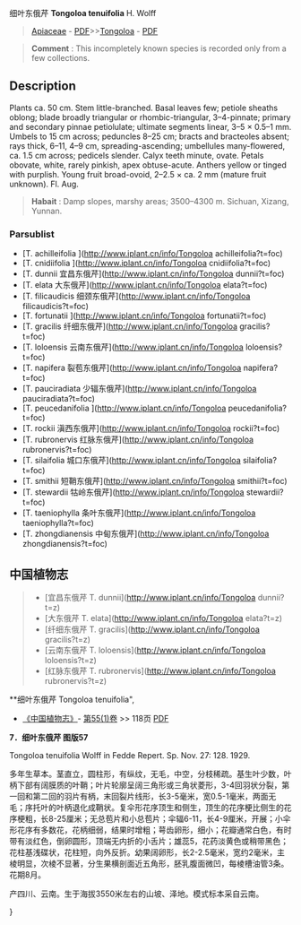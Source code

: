 细叶东俄芹 **Tongoloa tenuifolia** H. Wolff

> [Apiaceae](http://www.iplant.cn/info/Apiaceae?t=foc) - [PDF](http://www.iplant.cn/foc/pdf/Apiaceae.pdf)>>[Tongoloa](http://www.iplant.cn/info/Tongoloa?t=foc) - [PDF](http://www.iplant.cn/foc/pdf/Tongoloa.pdf)

> **Comment** : 
> This incompletely known species is recorded only from a few collections.

## Description

Plants ca. 50 cm. Stem little-branched. Basal leaves few; petiole sheaths oblong; blade broadly triangular or rhombic-triangular, 3–4-pinnate; primary and secondary pinnae petiolulate; ultimate segments linear, 3–5 × 0.5–1 mm. Umbels to 15 cm across; peduncles 8–25 cm; bracts and bracteoles absent; rays thick, 6–11, 4–9 cm, spreading-ascending; umbellules many-flowered, ca. 1.5 cm across; pedicels slender. Calyx teeth minute, ovate. Petals obovate, white, rarely pinkish, apex obtuse-acute. Anthers yellow or tinged with purplish. Young fruit broad-ovoid, 2–2.5 × ca. 2 mm (mature fruit unknown). Fl. Aug.

> **Habait** : 
> Damp slopes, marshy areas; 3500–4300 m. Sichuan, Xizang, Yunnan.

### Parsublist

* [T.  achilleifolia  ](http://www.iplant.cn/info/Tongoloa achilleifolia?t=foc)
* [T.  cnidiifolia  ](http://www.iplant.cn/info/Tongoloa cnidiifolia?t=foc)
* [T.  dunnii  宜昌东俄芹](http://www.iplant.cn/info/Tongoloa dunnii?t=foc)
* [T.  elata  大东俄芹](http://www.iplant.cn/info/Tongoloa elata?t=foc)
* [T.  filicaudicis  细颈东俄芹](http://www.iplant.cn/info/Tongoloa filicaudicis?t=foc)
* [T.  fortunatii  ](http://www.iplant.cn/info/Tongoloa fortunatii?t=foc)
* [T.  gracilis  纤细东俄芹](http://www.iplant.cn/info/Tongoloa gracilis?t=foc)
* [T.  loloensis  云南东俄芹](http://www.iplant.cn/info/Tongoloa loloensis?t=foc)
* [T.  napifera  裂苞东俄芹](http://www.iplant.cn/info/Tongoloa napifera?t=foc)
* [T.  pauciradiata  少辐东俄芹](http://www.iplant.cn/info/Tongoloa pauciradiata?t=foc)
* [T.  peucedanifolia  ](http://www.iplant.cn/info/Tongoloa peucedanifolia?t=foc)
* [T.  rockii  滇西东俄芹](http://www.iplant.cn/info/Tongoloa rockii?t=foc)
* [T.  rubronervis  红脉东俄芹](http://www.iplant.cn/info/Tongoloa rubronervis?t=foc)
* [T.  silaifolia  城口东俄芹](http://www.iplant.cn/info/Tongoloa silaifolia?t=foc)
* [T.  smithii  短鞘东俄芹](http://www.iplant.cn/info/Tongoloa smithii?t=foc)
* [T.  stewardii  牯岭东俄芹](http://www.iplant.cn/info/Tongoloa stewardii?t=foc)
* [T.  taeniophylla  条叶东俄芹](http://www.iplant.cn/info/Tongoloa taeniophylla?t=foc)
* [T.  zhongdianensis  中甸东俄芹](http://www.iplant.cn/info/Tongoloa zhongdianensis?t=foc)

## 中国植物志

> * [宜昌东俄芹  T.  dunnii](http://www.iplant.cn/info/Tongoloa dunnii?t=z)
> * [大东俄芹  T.  elata](http://www.iplant.cn/info/Tongoloa elata?t=z)
> * [纤细东俄芹  T.  gracilis](http://www.iplant.cn/info/Tongoloa gracilis?t=z)
> * [云南东俄芹  T.  loloensis](http://www.iplant.cn/info/Tongoloa loloensis?t=z)
> * [红脉东俄芹  T.  rubronervis](http://www.iplant.cn/info/Tongoloa rubronervis?t=z)

**细叶东俄芹 Tongoloa tenuifolia",

* [《中国植物志》](http://www.iplant.cn/frps)- [第55(1)卷](http://www.iplant.cn/frps/vol/55(1)) >> 118页 [PDF](http://www.iplant.cn/frps/pdf/55(1)/118a.PDF)

**7．细叶东俄芹 图版57**

Tongoloa tenuifolia Wolff in Fedde Repert. Sp. Nov. 27: 128. 1929.

多年生草本。茎直立，圆柱形，有纵纹，无毛，中空，分枝稀疏。基生叶少数，叶柄下部有阔膜质的叶鞘；叶片轮廓呈阔三角形或三角状菱形，3-4回羽状分裂，第一回和第二回的羽片有柄，末回裂片线形，长3-5毫米，宽0.5-1毫米，两面无毛；序托叶的叶柄退化成鞘状。复伞形花序顶生和侧生，顶生的花序梗比侧生的花序梗粗，长8-25厘米；无总苞片和小总苞片；伞辐6-11，长4-9厘米，开展；小伞形花序有多数花，花柄细弱，结果时增粗；萼齿卵形，细小；花瓣通常白色，有时带有淡红色，倒卵圆形，顶端无内折的小舌片；雄蕊5，花药淡黄色或稍带黑色；花柱基浅碟状，花柱短，向外反折。幼果阔卵形，长2-2.5毫米，宽约2毫米，主棱明显，次棱不显著，分生果横剖面近五角形，胚乳腹面微凹，每棱槽油管3条。花期8月。

产四川、云南。生于海拔3550米左右的山坡、泽地。模式标本采自云南。

}